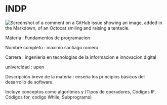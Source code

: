 # INDP
![Screenshot of a comment on a GitHub issue showing an image, added in the Markdown, of an Octocat smiling and raising a tentacle.](https://www.programaenlinea.net/wp-content/uploads/2020/07/programacion-tecgurus.net-2.jpg)


Materia : Fundamentos de programacion

Nombre completo : maximo santiago romero

Carrera : ingenieria en tecnologias de la informacion e innovacion digital
 
univercidad : upen

Descripción breve de la materia : enseña los principios básicos del desarrollo de software. 

Incluye conceptos como algoritmos y (Tipos de operadores, Códigos IF, Códigos for, codigo While, Subprograms)


